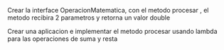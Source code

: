 Crear la interface OperacionMatematica, con el metodo procesar ,
el metodo recibira 2 parametros y retorna un valor double

Crear una aplicacion e implementar el metodo procesar usando lambda
para las operaciones de suma y resta